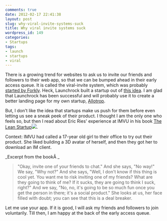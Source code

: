 ```yaml
---
comments: true
date: 2012-02-17 22:41:38
layout: post
slug: why-viral-invite-systems-suck
title: Why viral invite systems suck
wordpress_id: 149
categories:
- Startups
tags:
- launch
- startups
- viral
---
```


There is a growing trend for websites to ask us to invite our friends and followers to their web app, so that we can be bumped ahead in their early access queue. It is called the viral-invite system, which was probably [started by Forkly](http://blog.forkly.com/post/2341870004/a-viral-launching-soon-form). Heck, Launchrock built a startup out of [this idea](http://launchrock.com/blog/can-a-startup-launch-itself). I am glad that Launchrock has been successful and will probably use it to create a better landing page for my own startup, [Allotrop](http://www.allotrop.com).

But, I don't like the idea that startups make us push for them before even letting us see a sneak peek of their product. I thought I am the only one who feels so, but then I read about Eric Ries' experience at IMVU in his book [The Lean Startup](http://www.amazon.com/gp/product/0307887898/ref=as_li_ss_tl?ie=UTF8&tag=rohmissweb-20&linkCode=as2&camp=1789&creative=390957&creativeASIN=0307887898)![](http://www.assoc-amazon.com/e/ir?t=rohmissweb-20&l=as2&o=1&a=0307887898).

Context: IMVU had called a 17-year old girl to their office to try out their product. She liked building a 3D avatar of herself, and then they got her to download an IM client.

_Excerpt from the bookÂ _


> "Okay, invite one of your friends to chat." And she says, "No way!" We say, "Why not?" And she says, "Well, I don't know if this thing is cool yet. You want me to risk inviting one of my friends? What are they going to think of me? If it sucks, they are going to think I suck, right?" And we say, "No, no, it's going to be so much fun once you get the person in there; it's a social product." She looks at us, her face filled with doubt; you can see that this is a deal breaker.


Let me use your app. If it is good, I will ask my friends and followers to join voluntarily. Till then, I am happy at the back of the early access queue.
